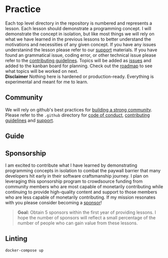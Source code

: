 # Practice

Each top level directory in the repository is numbered and represents a lesson. Each lesson should demonstrate a programming concept. I will demonstrate the concept in isolation, but like most things we will rely on what we have learned in the previous lessons to better understand the motivations and necessities of any given concept. If you have any issues understanind the lesson please refer to our [support][support] materials. If you have found an grammatical issue, coding error, or other technical issue please refer to the [contributing guidelines][contributing]. Topics will be added as [issues](https://github.com/walkerrandolphsmith/practice/issues) and added to the kanban board for planning. Check out the [roadmap](https://github.com/walkerrandolphsmith/practice/projects/1) to see what topics will be worked on next.  
**Disclaimer** Nothing here is hardened or production-ready. Everything is experimental and meant for me to learn.

## Community

We will rely on github's best practices for [building a strong community][community]. Please refer to the `.github` directory for [code of conduct][coc], [contributing guidelines][contributing] and [support][support].

## Guide


## Sponsorship
I am excited to contribute what I have learned by demonstrating programming concepts in isolation to combat the paywall barrier that many developers hit early in their software craftsmanship journey. I plan on leveraging this sponsorship program to crowdsource funding from community members who are most capable of monetarily contributing while continuing to provide high-quality content and support to those members who are less capable of monetarily contributing. If my mission resonates with you please consider becoming a [sponsor][sponsor]!

> **Goal:**
Obtain 5 sponsors within the first year of providing lessons. I hope the number of sponsors will reflect a small percentage of the number of people who can gain value from these lessons.

## Linting

```
docker-compose up
```

[community]: https://docs.github.com/en/github/building-a-strong-community
[coc]: https://github.com/walkerrandolphsmith/practice/blob/master/.github/CODE_OF_CONDUCT.md
[contributing]: https://github.com/walkerrandolphsmith/practice/blob/master/.github/CONTRIBUTING.md
[support]: https://github.com/walkerrandolphsmith/practice/blob/master/.github/SUPPORT.md
[sponsor]: https://www.paypal.me/walkerrandolphsmith
